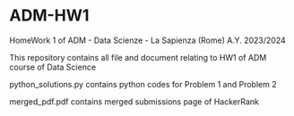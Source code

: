 # ADM-HW1
HomeWork 1 of ADM - Data Scienze - La Sapienza (Rome) A.Y. 2023/2024

This repository contains all file and document relating to HW1 of ADM course of Data Science


python_solutions.py contains python codes for Problem 1 and Problem 2


merged_pdf.pdf contains merged submissions page of HackerRank
